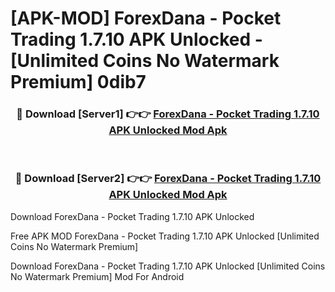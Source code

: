# [APK-MOD] ForexDana - Pocket Trading 1.7.10 APK Unlocked - [Unlimited Coins No Watermark Premium] 0dib7



<div align="center">
<h3>🔴 Download [Server1] 👉👉 <a href="https://momento.my/?title=ForexDana_-_Pocket_Trading_1.7.10_APK_Unlocked">ForexDana - Pocket Trading 1.7.10 APK Unlocked Mod Apk</a></h3><br>

<h3>🔴 Download [Server2] 👉👉 <a href="https://momento.my/?title=ForexDana_-_Pocket_Trading_1.7.10_APK_Unlocked">ForexDana - Pocket Trading 1.7.10 APK Unlocked Mod Apk</a></h3>
</div>



Download ForexDana - Pocket Trading 1.7.10 APK Unlocked 

Free APK MOD ForexDana - Pocket Trading 1.7.10 APK Unlocked [Unlimited Coins No Watermark Premium]

Download ForexDana - Pocket Trading 1.7.10 APK Unlocked [Unlimited Coins No Watermark Premium] Mod For Android
